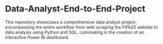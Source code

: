 # Data-Analyst-End-to-End-Project
This repository showcases a comprehensive data analyst project, encompassing the entire workflow from web scraping the FIFA25 website to data analysis using Python and SQL, culminating in the creation of an interactive Power BI dashboard.
